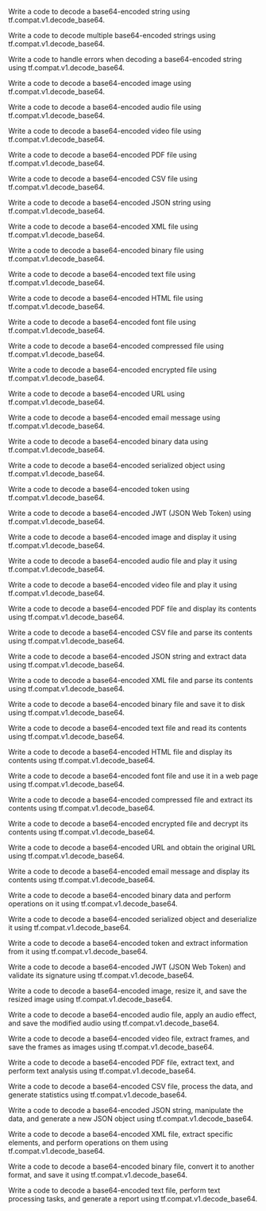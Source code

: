 Write a code to decode a base64-encoded string using tf.compat.v1.decode_base64.

Write a code to decode multiple base64-encoded strings using tf.compat.v1.decode_base64.

Write a code to handle errors when decoding a base64-encoded string using tf.compat.v1.decode_base64.

Write a code to decode a base64-encoded image using tf.compat.v1.decode_base64.

Write a code to decode a base64-encoded audio file using tf.compat.v1.decode_base64.

Write a code to decode a base64-encoded video file using tf.compat.v1.decode_base64.

Write a code to decode a base64-encoded PDF file using tf.compat.v1.decode_base64.

Write a code to decode a base64-encoded CSV file using tf.compat.v1.decode_base64.

Write a code to decode a base64-encoded JSON string using tf.compat.v1.decode_base64.

Write a code to decode a base64-encoded XML file using tf.compat.v1.decode_base64.

Write a code to decode a base64-encoded binary file using tf.compat.v1.decode_base64.

Write a code to decode a base64-encoded text file using tf.compat.v1.decode_base64.

Write a code to decode a base64-encoded HTML file using tf.compat.v1.decode_base64.

Write a code to decode a base64-encoded font file using tf.compat.v1.decode_base64.

Write a code to decode a base64-encoded compressed file using tf.compat.v1.decode_base64.

Write a code to decode a base64-encoded encrypted file using tf.compat.v1.decode_base64.

Write a code to decode a base64-encoded URL using tf.compat.v1.decode_base64.

Write a code to decode a base64-encoded email message using tf.compat.v1.decode_base64.

Write a code to decode a base64-encoded binary data using tf.compat.v1.decode_base64.

Write a code to decode a base64-encoded serialized object using tf.compat.v1.decode_base64.

Write a code to decode a base64-encoded token using tf.compat.v1.decode_base64.

Write a code to decode a base64-encoded JWT (JSON Web Token) using tf.compat.v1.decode_base64.

Write a code to decode a base64-encoded image and display it using tf.compat.v1.decode_base64.

Write a code to decode a base64-encoded audio file and play it using tf.compat.v1.decode_base64.

Write a code to decode a base64-encoded video file and play it using tf.compat.v1.decode_base64.

Write a code to decode a base64-encoded PDF file and display its contents using tf.compat.v1.decode_base64.

Write a code to decode a base64-encoded CSV file and parse its contents using tf.compat.v1.decode_base64.

Write a code to decode a base64-encoded JSON string and extract data using tf.compat.v1.decode_base64.

Write a code to decode a base64-encoded XML file and parse its contents using tf.compat.v1.decode_base64.

Write a code to decode a base64-encoded binary file and save it to disk using tf.compat.v1.decode_base64.

Write a code to decode a base64-encoded text file and read its contents using tf.compat.v1.decode_base64.

Write a code to decode a base64-encoded HTML file and display its contents using tf.compat.v1.decode_base64.

Write a code to decode a base64-encoded font file and use it in a web page using tf.compat.v1.decode_base64.

Write a code to decode a base64-encoded compressed file and extract its contents using tf.compat.v1.decode_base64.

Write a code to decode a base64-encoded encrypted file and decrypt its contents using tf.compat.v1.decode_base64.

Write a code to decode a base64-encoded URL and obtain the original URL using tf.compat.v1.decode_base64.

Write a code to decode a base64-encoded email message and display its contents using tf.compat.v1.decode_base64.

Write a code to decode a base64-encoded binary data and perform operations on it using tf.compat.v1.decode_base64.

Write a code to decode a base64-encoded serialized object and deserialize it using tf.compat.v1.decode_base64.

Write a code to decode a base64-encoded token and extract information from it using tf.compat.v1.decode_base64.

Write a code to decode a base64-encoded JWT (JSON Web Token) and validate its signature using tf.compat.v1.decode_base64.

Write a code to decode a base64-encoded image, resize it, and save the resized image using tf.compat.v1.decode_base64.

Write a code to decode a base64-encoded audio file, apply an audio effect, and save the modified audio using tf.compat.v1.decode_base64.

Write a code to decode a base64-encoded video file, extract frames, and save the frames as images using tf.compat.v1.decode_base64.

Write a code to decode a base64-encoded PDF file, extract text, and perform text analysis using tf.compat.v1.decode_base64.

Write a code to decode a base64-encoded CSV file, process the data, and generate statistics using tf.compat.v1.decode_base64.

Write a code to decode a base64-encoded JSON string, manipulate the data, and generate a new JSON object using tf.compat.v1.decode_base64.

Write a code to decode a base64-encoded XML file, extract specific elements, and perform operations on them using tf.compat.v1.decode_base64.

Write a code to decode a base64-encoded binary file, convert it to another format, and save it using tf.compat.v1.decode_base64.

Write a code to decode a base64-encoded text file, perform text processing tasks, and generate a report using tf.compat.v1.decode_base64.
